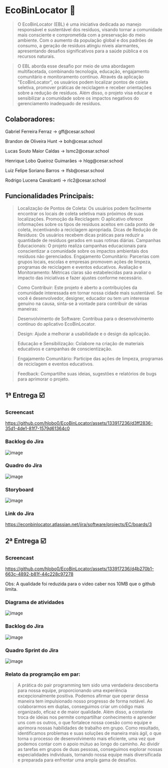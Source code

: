 # EcoBinLocator :seedling:

> O EcoBinLocator (EBL) é uma iniciativa dedicada ao manejo responsável e sustentável dos resíduos, visando tornar a comunidade mais consciente e comprometida com a preservação do meio ambiente. Com o aumento da população global e dos padrões de consumo, a geração de resíduos atingiu níveis alarmantes, apresentando desafios significativos para a saúde pública e os recursos naturais.

> O EBL aborda esse desafio por meio de uma abordagem multifacetada, combinando tecnologia, educação, engajamento comunitário e monitoramento contínuo. Através da aplicação "EcoBinLocator", os usuários podem localizar pontos de coleta seletiva, promover práticas de reciclagem e receber orientações sobre a redução de resíduos. Além disso, o projeto visa educar e sensibilizar a comunidade sobre os impactos negativos do gerenciamento inadequado de resíduos.

## Colaboradores:

</p>Gabriel Ferreira Ferraz -> gff@cesar.school<p>

</p>Brandon de Oliveira Hunt -> boh@cesar.school<p>

</p>Lucas Souto Maior Caldas -> lsmc2@cesar.school<p>

</p>Henrique Lobo Queiroz Guimarães -> hlqg@cesar.school<p>

</p>Luiz Felipe Soriano Barros -> lfsb@cesar.school<p>

</p>Rodrigo Lucena Cavalcanti -> rlc2@cesar.school<p>

## Funcionalidades Principais:

> Localização de Pontos de Coleta: Os usuários podem facilmente encontrar os locais de coleta seletiva mais próximos de suas localizações.
Promoção da Reciclagem: O aplicativo oferece informações sobre os tipos de resíduos aceitos em cada ponto de coleta, incentivando a reciclagem apropriada.
Dicas de Redução de Resíduos: Os usuários recebem dicas práticas para reduzir a quantidade de resíduos gerados em suas rotinas diárias.
Campanhas Educacionais: O projeto realiza campanhas educacionais para conscientizar a comunidade sobre os impactos ambientais dos resíduos não gerenciados.
Engajamento Comunitário: Parcerias com grupos locais, escolas e empresas promovem ações de limpeza, programas de reciclagem e eventos educativos.
Avaliação e Monitoramento: Métricas claras são estabelecidas para avaliar o impacto das iniciativas e fazer ajustes conforme necessário.

> Como Contribuir: Este projeto é aberto a contribuições da comunidade interessada em tornar nossa cidade mais sustentável. Se você é desenvolvedor, designer, educador ou tem um interesse genuíno na causa, sinta-se à vontade para contribuir de várias maneiras:

> Desenvolvimento de Software: Contribua para o desenvolvimento contínuo do aplicativo EcoBinLocator.

> Design: Ajude a melhorar a usabilidade e o design da aplicação.

> Educação e Sensibilização: Colabore na criação de materiais educativos e campanhas de conscientização.

> Engajamento Comunitário: Participe das ações de limpeza, programas de reciclagem e eventos educativos.

> Feedback: Compartilhe suas ideias, sugestões e relatórios de bugs para aprimorar o projeto.

## 1ª Entrega ☑️

### Screencast 


https://github.com/hlobo0/EcoBinLocator/assets/133917236/d3ff2836-35d1-4de1-81f7-1579d61364c0



### Backlog do Jira
![image](https://github.com/hlobo0/EcoBinLocator/assets/133917236/11d78859-d9fe-4fa7-8677-b3cf8f4db3d8)

### Quadro do Jira
![image](https://github.com/hlobo0/EcoBinLocator/assets/133917236/263d307d-6fde-40a4-a6b4-6d78cb434346)

### Storyboard
![image](https://github.com/hlobo0/EcoBinLocator/assets/133917236/9a846843-7e90-4bde-8d1f-5106450d6e04)

### Link do Jira

https://econbinlocator.atlassian.net/jira/software/projects/EC/boards/3

## 2ª Entrega ☑️

### Screencast



https://github.com/hlobo0/EcoBinLocator/assets/133917236/d4b270b1-663c-4892-b81f-44c228c97278


Obs: A qualidade foi reduzida para o video caber nos 10MB que o github limita.

### Diagrama de atividades

![image](https://github.com/hlobo0/EcoBinLocator/assets/133917236/190c0f1b-4f48-4712-b602-bcef0d8ede0c)

### Backlog do Jira

![image](https://github.com/hlobo0/EcoBinLocator/assets/133917236/843262f6-bb3e-4ed7-9b37-c63be19c51e2)

### Quadro Sprint do Jira 

![image](https://github.com/hlobo0/EcoBinLocator/assets/133917236/391de54e-db18-41bc-b204-085907a3e8b8)

### Relato da programção em par: 

> A prática do pair programming tem sido uma verdadeira descoberta para nossa equipe, proporcionando uma experiência excepcionalmente positiva. Podemos afirmar que operar dessa maneira tem impulsionado nosso progresso de forma notável. Ao colaborarmos em duplas, conseguimos criar um código mais organizado, eficaz e de maior qualidade. Além disso, a constante troca de ideias nos permite compartilhar conhecimento e aprender uns com os outros, o que fortalece nossa coesão como equipe e aprimora nossas habilidades de trabalho em grupo. Como resultado, identificamos problemas e suas soluções de maneira mais ágil, o que torna o processo de desenvolvimento mais eficiente, uma vez que podemos contar com o apoio mútuo ao longo do caminho. Ao dividir as tarefas em grupos de duas pessoas, conseguimos explorar nossas especialidades individuais, tornando nossa equipe mais diversificada e preparada para enfrentar uma ampla gama de desafios.
